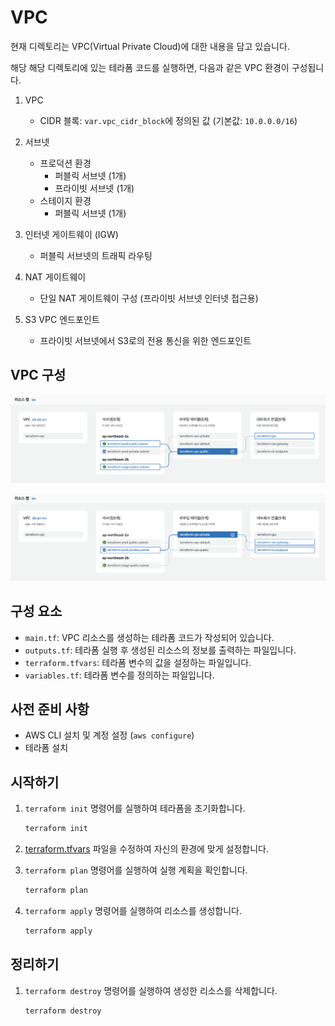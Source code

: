 # VPC

현재 디렉토리는 VPC(Virtual Private Cloud)에 대한 내용을 담고 있습니다.

해당 해당 디렉토리에 있는 테라폼 코드를 실행하면, 다음과 같은 VPC 환경이 구성됩니다.

1. VPC
    - CIDR 블록: `var.vpc_cidr_block`에 정의된 값 (기본값: `10.0.0.0/16`)

2. 서브넷
    - 프로덕션 환경
        - 퍼블릭 서브넷 (1개)
        - 프라이빗 서브넷 (1개)
    - 스테이지 환경
        - 퍼블릭 서브넷 (1개)

3. 인터넷 게이트웨이 (IGW)
    - 퍼블릭 서브넷의 트래픽 라우팅

4. NAT 게이트웨이
    - 단일 NAT 게이트웨이 구성 (프라이빗 서브넷 인터넷 접근용)

5. S3 VPC 엔드포인트
    - 프라이빗 서브넷에서 S3로의 전용 통신을 위한 엔드포인트


## VPC 구성

![resource_map_public](./images/resource_map_public.png)

![resource_map_private](./images/resource_map_private.png)

## 구성 요소

- `main.tf`: VPC 리소스를 생성하는 테라폼 코드가 작성되어 있습니다.
- `outputs.tf`: 테라폼 실행 후 생성된 리소스의 정보를 출력하는 파일입니다.
- `terraform.tfvars`: 테라폼 변수의 값을 설정하는 파일입니다.
- `variables.tf`: 테라폼 변수를 정의하는 파일입니다.

## 사전 준비 사항

- AWS CLI 설치 및 계정 설정 (`aws configure`)
- 테라폼 설치

## 시작하기

1. `terraform init` 명령어를 실행하여 테라폼을 초기화합니다.

    ```bash
    terraform init
    ```
2. [terraform.tfvars](./terraform.tfvars) 파일을 수정하여 자신의 환경에 맞게 설정합니다.
3. `terraform plan` 명령어를 실행하여 실행 계획을 확인합니다.

    ```bash
    terraform plan
    ```

4. `terraform apply` 명령어를 실행하여 리소스를 생성합니다.

    ```bash
    terraform apply
    ```

## 정리하기

1. `terraform destroy` 명령어를 실행하여 생성한 리소스를 삭제합니다.

    ```bash
    terraform destroy
    ```